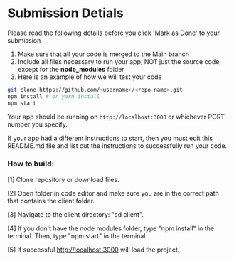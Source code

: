 
# Submission Detials

Please read the following details before you click 'Mark as Done' to your submission 
1. Make sure that all your code is merged to the Main branch
2. Include all files necessary to run your app, NOT just the source code, except for the **node_modules** folder
3. Here is an example of how we will test your code 

```bash
git clone https://github.com/<username>/<repo-name>.git
npm install # or yarn install
npm start  
```

Your app should be running on `http://localhost:3000` or whichever PORT number you specify.

If your app had a different instructions to start, then you must edit this README.md file and list out the instructions to successfully run your code.

### How to build:

[1] Clone repository or download files.

[2] Open folder in code editor and make sure you are in the correct path that contains the client folder.

[3] Navigate to the client directory: "cd client".

[4] If you don't have the node modules folder, type "npm install" in the terminal. Then, type "npm start" in the terminal.

[5] If successful [http://localhost:3000](http://localhost:3000) will load the project.





